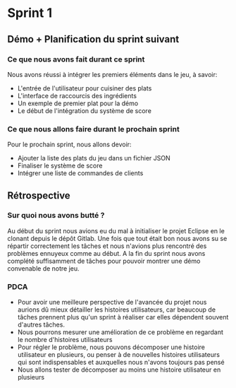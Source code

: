 # Sprint 1

## Démo + Planification du sprint suivant

### Ce que nous avons fait durant ce sprint
Nous avons réussi à intégrer les premiers éléments dans le jeu, à savoir:
* L'entrée de l'utilisateur pour cuisiner des plats
* L'interface de raccourcis des ingrédients
* Un exemple de premier plat pour la démo
* Le début de l'intégration du système de score

### Ce que nous allons faire durant le prochain sprint
Pour le prochain sprint, nous allons devoir:
* Ajouter la liste des plats du jeu dans un fichier JSON
* Finaliser le système de score
* Intégrer une liste de commandes de clients

## Rétrospective

### Sur quoi nous avons butté ?
Au début du sprint nous avions eu du mal à initialiser le projet Eclipse en le clonant depuis le dépôt Gitlab.
Une fois que tout était bon nous avons su se répartir correctement les tâches et nous n'avions plus rencontré des problèmes ennuyeux comme au début.
A la fin du sprint nous avons complété suffisamment de tâches pour pouvoir montrer une démo convenable de notre jeu.

### PDCA
* Pour avoir une meilleure perspective de l'avancée du projet nous aurions dû mieux détailler les histoires utilisateurs, car beaucoup de tâches prennent plus qu'un sprint à réaliser car elles dépendent souvent d'autres tâches.
* Nous pourrons mesurer une amélioration de ce problème en regardant le nombre d'histoires utilisateurs
* Pour régler le problème, nous pouvons décomposer une histoire utilisateur en plusieurs, ou penser à de nouvelles histoires utilisateurs qui sont indispensables et auxquelles nous n'avons toujours pas pensé
* Nous allons tester de décomposer au moins une histoire utilisateur en plusieurs